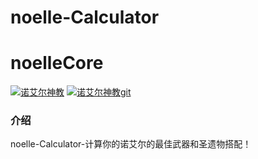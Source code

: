 # noelle-Calculator

<!--
 * @Date: 2022-01-26 13:55:44
 * @LastEditors: yexue
 * @LastEditTime: 2022-01-26 13:55:44
 * @FilePath: \noelle-Calculator\README.md
   -->
# noelleCore
[![诺艾尔神教](https://www.noelle.cool/favicon.ico)](https://www.noelle.cool/)
[![诺艾尔神教git](https://img.shields.io/badge/-%E8%AF%BA%E8%89%BE%E5%B0%94%E7%A5%9E%E6%95%99-orange)](https://github.com/Genshin-Impact-Cult-of-Noelle)

### 介绍
noelle-Calculator-计算你的诺艾尔的最佳武器和圣遗物搭配！
